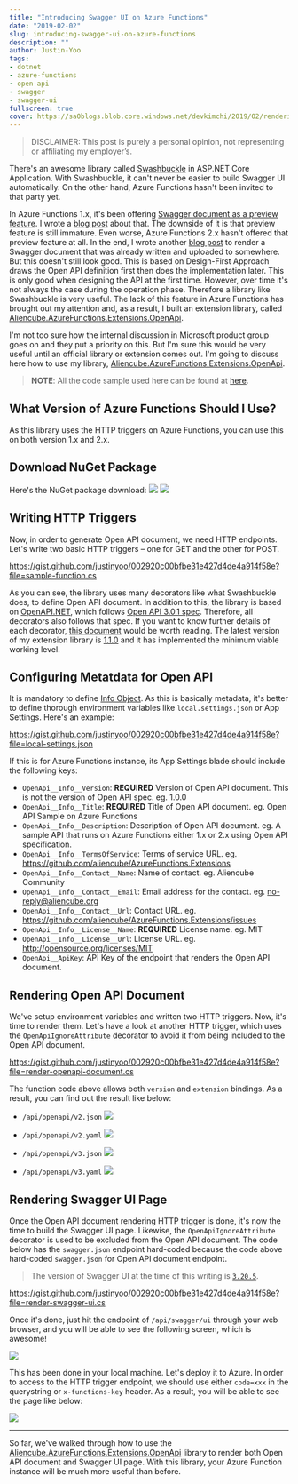 ```yaml
---
title: "Introducing Swagger UI on Azure Functions"
date: "2019-02-02"
slug: introducing-swagger-ui-on-azure-functions
description: ""
author: Justin-Yoo
tags:
- dotnet
- azure-functions
- open-api
- swagger
- swagger-ui
fullscreen: true
cover: https://sa0blogs.blob.core.windows.net/devkimchi/2019/02/rendering-swagger-ui-via-azure-functions-00.png
---
```


> DISCLAIMER: This post is purely a personal opinion, not representing or affiliating my employer’s.

There's an awesome library called [Swashbuckle](https://github.com/domaindrivendev/Swashbuckle.AspNetCore) in ASP.NET Core Application. With Swashbuckle, it can't never be easier to build Swagger UI automatically. On the other hand, Azure Functions hasn't been invited to that party yet.

In Azure Functions 1.x, it's been offering [Swagger document as a preview feature](https://docs.microsoft.com/en-us/azure/azure-functions/functions-openapi-definition). I wrote a [blog post](https://blog.kloud.com.au/2017/06/13/azure-functions-with-swagger/) about that. The downside of it is that preview feature is still immature. Even worse, Azure Functions 2.x hasn't offered that preview feature at all. In the end, I wrote another [blog post](https://devkimchi.com/2019/01/04/rendering-swagger-definitions-through-azure-functions-v2/) to render a Swagger document that was already written and uploaded to somewhere. But this doesn't still look good. This is based on Design-First Approach draws the Open API definition first then does the implementation later. This is only good when designing the API at the first time. However, over time it's not always the case during the operation phase. Therefore a library like Swashbuckle is very useful. The lack of this feature in Azure Functions has brought out my attention and, as a result, I built an extension library, called [Aliencube.AzureFunctions.Extensions.OpenApi](https://www.nuget.org/packages/Aliencube.AzureFunctions.Extensions.OpenApi/).

I'm not too sure how the internal discussion in Microsoft product group goes on and they put a priority on this. But I'm sure this would be very useful until an official library or extension comes out. I'm going to discuss here how to use my library, [Aliencube.AzureFunctions.Extensions.OpenApi](https://www.nuget.org/packages/Aliencube.AzureFunctions.Extensions.OpenApi/).

> **NOTE**: All the code sample used here can be found at [here](https://github.com/aliencube/AzureFunctions.Extensions).

## What Version of Azure Functions Should I Use?

As this library uses the HTTP triggers on Azure Functions, you can use this on both version 1.x and 2.x.

## Download NuGet Package

Here's the NuGet package download: [![](https://img.shields.io/nuget/dt/Aliencube.AzureFunctions.Extensions.OpenApi.svg)](https://www.nuget.org/packages/Aliencube.AzureFunctions.Extensions.OpenApi/) [![](https://img.shields.io/nuget/v/Aliencube.AzureFunctions.Extensions.OpenApi.svg)](https://www.nuget.org/packages/Aliencube.AzureFunctions.Extensions.OpenApi/)

## Writing HTTP Triggers

Now, in order to generate Open API document, we need HTTP endpoints. Let's write two basic HTTP triggers – one for GET and the other for POST.

https://gist.github.com/justinyoo/002920c00bfbe31e427d4de4a914f58e?file=sample-function.cs

As you can see, the library uses many decorators like what Swashbuckle does, to define Open API document. In addition to this, the library is based on [OpenAPI.NET](https://www.nuget.org/packages/Microsoft.OpenApi/), which follows [Open API 3.0.1 spec](https://github.com/OAI/OpenAPI-Specification/blob/master/versions/3.0.1.md). Therefore, all decorators also follows that spec. If you want to know further details of each decorator, [this document](https://github.com/aliencube/AzureFunctions.Extensions/blob/master/docs/openapi.md) would be worth reading. The latest version of my extension library is [1.1.0](https://www.nuget.org/packages/Aliencube.AzureFunctions.Extensions.OpenApi/1.1.0) and it has implemented the minimum viable working level.

## Configuring Metatdata for Open API

It is mandatory to define [Info Object](https://github.com/OAI/OpenAPI-Specification/blob/master/versions/3.0.1.md#infoObject). As this is basically metadata, it's better to define thorough environment variables like `local.settings.json` or App Settings. Here's an example:

https://gist.github.com/justinyoo/002920c00bfbe31e427d4de4a914f58e?file=local-settings.json

If this is for Azure Functions instance, its App Settings blade should include the following keys:

- `OpenApi__Info__Version`: **REQUIRED** Version of Open API document. This is not the version of Open API spec. eg. 1.0.0
- `OpenApi__Info__Title`: **REQUIRED** Title of Open API document. eg. Open API Sample on Azure Functions
- `OpenApi__Info__Description`: Description of Open API document. eg. A sample API that runs on Azure Functions either 1.x or 2.x using Open API specification.
- `OpenApi__Info__TermsOfService`: Terms of service URL. eg. https://github.com/aliencube/AzureFunctions.Extensions
- `OpenApi__Info__Contact__Name`: Name of contact. eg. Aliencube Community
- `OpenApi__Info__Contact__Email`: Email address for the contact. eg. no-reply@aliencube.org
- `OpenApi__Info__Contact__Url`: Contact URL. eg. https://github.com/aliencube/AzureFunctions.Extensions/issues
- `OpenApi__Info__License__Name`: **REQUIRED** License name. eg. MIT
- `OpenApi__Info__License__Url`: License URL. eg. http://opensource.org/licenses/MIT
- `OpenApi__ApiKey`: API Key of the endpoint that renders the Open API document.

## Rendering Open API Document

We've setup environment variables and written two HTTP triggers. Now, it's time to render them. Let's have a look at another HTTP trigger, which uses the `OpenApiIgnoreAttribute` decorator to avoid it from being included to the Open API document.

https://gist.github.com/justinyoo/002920c00bfbe31e427d4de4a914f58e?file=render-openapi-document.cs

The function code above allows both `version` and `extension` bindings. As a result, you can find out the result like below:

- `/api/openapi/v2.json` ![](https://sa0blogs.blob.core.windows.net/devkimchi/2019/02/rendering-swagger-ui-via-azure-functions-01.png)
    
- `/api/openapi/v2.yaml` ![](https://sa0blogs.blob.core.windows.net/devkimchi/2019/02/rendering-swagger-ui-via-azure-functions-02.png)
    
- `/api/openapi/v3.json` ![](https://sa0blogs.blob.core.windows.net/devkimchi/2019/02/rendering-swagger-ui-via-azure-functions-03.png)
    
- `/api/openapi/v3.yaml` ![](https://sa0blogs.blob.core.windows.net/devkimchi/2019/02/rendering-swagger-ui-via-azure-functions-04.png)
    

## Rendering Swagger UI Page

Once the Open API document rendering HTTP trigger is done, it's now the time to build the Swagger UI page. Likewise, the `OpenApiIgnoreAttribute` decorator is used to be excluded from the Open API document. The code below has the `swagger.json` endpoint hard-coded because the code above hard-coded `swagger.json` for Open API document endpoint.

> The version of Swagger UI at the time of this writing is [`3.20.5`](https://github.com/swagger-api/swagger-ui/releases/tag/v3.20.5).

https://gist.github.com/justinyoo/002920c00bfbe31e427d4de4a914f58e?file=render-swagger-ui.cs

Once it's done, just hit the endpoint of `/api/swagger/ui` through your web browser, and you will be able to see the following screen, which is awesome!

![](https://sa0blogs.blob.core.windows.net/devkimchi/2019/02/rendering-swagger-ui-via-azure-functions-05.png)

This has been done in your local machine. Let's deploy it to Azure. In order to access to the HTTP trigger endpoint, we should use either `code=xxx` in the querystring or `x-functions-key` header. As a result, you will be able to see the page like below:

![](https://sa0blogs.blob.core.windows.net/devkimchi/2019/02/rendering-swagger-ui-via-azure-functions-06.png)

* * *

So far, we've walked through how to use the [Aliencube.AzureFunctions.Extensions.OpenApi](https://www.nuget.org/packages/Aliencube.AzureFunctions.Extensions.OpenApi/) library to render both Open API document and Swagger UI page. With this library, your Azure Function instance will be much more useful than before.
